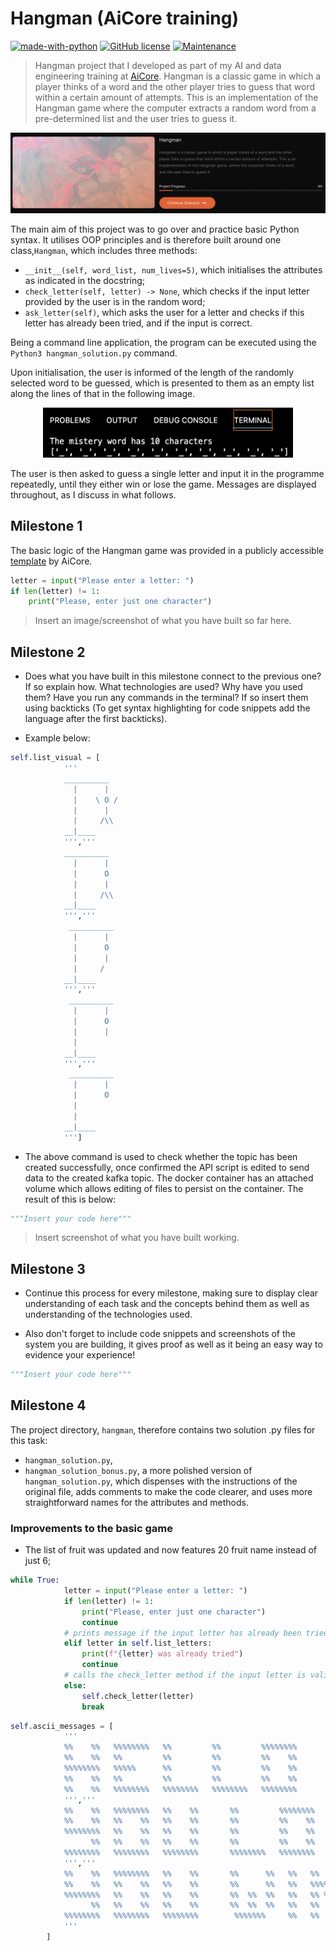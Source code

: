 # Hangman (AiCore training)

[![made-with-python](https://img.shields.io/badge/Made%20with-Python-1f425f.svg)](https://www.python.org/)
[![GitHub license](https://img.shields.io/github/license/Naereen/StrapDown.js.svg)](https://github.com/Naereen/StrapDown.js/blob/master/LICENSE)
[![Maintenance](https://img.shields.io/badge/Maintained%3F-no-red.svg)](https://bitbucket.org/lbesson/ansi-colors)

> Hangman project that I developed as part of my AI and data engineering training at [AiCore](https://www.theaicore.com/). Hangman is a classic game in which a player thinks of a word and the other player tries to guess that word within a certain amount of attempts. This is an implementation of the Hangman game where the computer extracts a random word from a pre-determined list and the user tries to guess it.

![This is an image taken from the AiCore portal](images/portal.png)

The main aim of this project was to go over and practice basic Python syntax. It utilises OOP principles and is therefore built around one class,`Hangman`, which includes three methods: 
- `__init__(self, word_list, num_lives=5)`, which initialises the attributes as indicated in the docstring;
- `check_letter(self, letter) -> None`, which checks if the input letter provided by the user is in the random word;
- `ask_letter(self)`, which asks the user for a letter and checks if this letter has already been tried, and if the input is correct.

Being a command line application, the program can be executed using the `Python3 hangman_solution.py` command.

Upon initialisation, the user is informed of the length of the randomly selected word to be guessed, which is presented to them as an empty list along the lines of that in the following image.

<p align="center">
<img src="images/opening_message.png" alt="This is an image of the messages that are printed upon initialisation of the program" width="400" height="80" />
</p>

The user is then asked to guess a single letter and input it in the programme repeatedly, until they either win or lose the game. Messages are displayed throughout, as I discuss in what follows.

## Milestone 1

The basic logic of the Hangman game was provided in a publicly accessible [template](https://github.com/IvanYingX/Hangman_Test) by AiCore.
  
```python
letter = input("Please enter a letter: ")
if len(letter) != 1:
    print("Please, enter just one character")
```

> Insert an image/screenshot of what you have built so far here.

## Milestone 2

- Does what you have built in this milestone connect to the previous one? If so explain how. What technologies are used? Why have you used them? Have you run any commands in the terminal? If so insert them using backticks (To get syntax highlighting for code snippets add the language after the first backticks).

- Example below:

```python
self.list_visual = [
            '''
            __________
              |      |
              |    \ O /
              |      |
              |     /\\
            __|____
            ''',''' 
            __________
              |      |
              |      O
              |      |
              |     /\\
            __|____
            ''','''
             __________
              |      |
              |      O
              |      |
              |     /
            __|____
            ''','''
             __________
              |      |
              |      O
              |      |
              |
            __|____
            ''','''
             __________
              |      |
              |      O
              |
              |
            __|____
            ''']
```

- The above command is used to check whether the topic has been created successfully, once confirmed the API script is edited to send data to the created kafka topic. The docker container has an attached volume which allows editing of files to persist on the container. The result of this is below:

```python
"""Insert your code here"""
```

> Insert screenshot of what you have built working.

## Milestone 3

- Continue this process for every milestone, making sure to display clear understanding of each task and the concepts behind them as well as understanding of the technologies used.

- Also don't forget to include code snippets and screenshots of the system you are building, it gives proof as well as it being an easy way to evidence your experience!

```python
"""Insert your code here"""
```

## Milestone 4

The project directory, `hangman`, therefore contains two solution .py files for this task: 
- `hangman_solution.py`, 
- `hangman_solution_bonus.py`, a more polished version of `hangman_solution.py`, which dispenses with the instructions of the original file, adds comments to make the code clearer, and uses more straightforward names for the attributes and methods.

### Improvements to the basic game

- The list of fruit was updated and now features 20 fruit name instead of just 6;

```python
while True:
            letter = input("Please enter a letter: ")
            if len(letter) != 1:
                print("Please, enter just one character")
                continue
            # prints message if the input letter has already been tried
            elif letter in self.list_letters:
                print(f"{letter} was already tried")
                continue
            # calls the check_letter method if the input letter is valid
            else:
                self.check_letter(letter)
                break
```

```python
self.ascii_messages = [
            '''
            %%    %%   %%%%%%%%   %%         %%         %%%%%%%%   
            %%    %%   %%         %%         %%         %%    %%   
            %%%%%%%%   %%%%%      %%         %%         %%    %%   
            %%    %%   %%         %%         %%         %%    %%           
            %%    %%   %%%%%%%%   %%%%%%%%   %%%%%%%%   %%%%%%%%   
            ''','''
            %%    %%   %%%%%%%%   %%    %%       %%         %%%%%%%%   %%%%%%%%   %%%%%%%%
            %%    %%   %%    %%   %%    %%       %%         %%    %%   %%         %%
            %%%%%%%%   %%    %%   %%    %%       %%         %%    %%   %%%%%%%%   %%%%%
                  %%   %%    %%   %%    %%       %%         %%    %%         %%   %%
            %%%%%%%%   %%%%%%%%   %%%%%%%%       %%%%%%%%   %%%%%%%%   %%%%%%%%   %%%%%%%%
            ''','''
            %%    %%   %%%%%%%%   %%    %%       %%      %%   %%   %%     %%
            %%    %%   %%    %%   %%    %%       %%      %%   %%   %%%%   %%
            %%%%%%%%   %%    %%   %%    %%       %%  %%  %%   %%   %% %%  %%
                  %%   %%    %%   %%    %%       %%  %%  %%   %%   %%  %% %%
            %%%%%%%%   %%%%%%%%   %%%%%%%%        %%%%%%%     %%   %%   %%%%
            '''
        ]
```